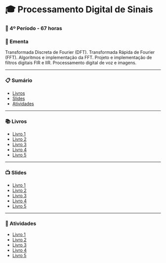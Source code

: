 
# :mortar_board: Processamento Digital de Sinais
### :date: 4º Período - 67 horas

### :scroll: Ementa

Transformada Discreta de Fourier (DFT). Transformada Rápida de Fourier (FFT). Algoritmos e implementação da FFT. Projeto e implementação de filtros digitais FIR e IIR. Processamento digital de voz e imagens.

---

### :clipboard: Sumário

- [Livros](#books-livros)
- [Slides](#tv-slides)
- [Atividades](#pencil-atividades)

---

### :books: Livros

- [Livro 1]()
- [Livro 2]()
- [Livro 3]()
- [Livro 4]()
- [Livro 5]()

---

### :tv: Slides

- [Livro 1]()
- [Livro 2]()
- [Livro 3]()
- [Livro 4]()
- [Livro 5]()

---

### :pencil: Atividades

- [Livro 1]()
- [Livro 2]()
- [Livro 3]()
- [Livro 4]()
- [Livro 5]()

